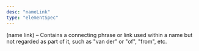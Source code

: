```yaml
---
desc: "nameLink"
type: "elementSpec"
---
```


(name link) – Contains a connecting phrase or link used within a name but not regarded
as part of it, such as "van der" or "of", "from", etc.